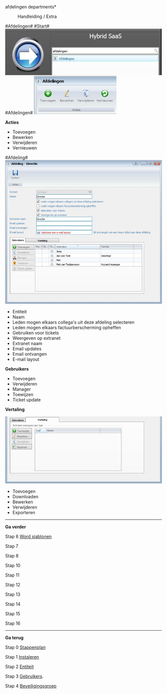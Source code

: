 <properties>
	<page>
		<title>afdelingen</title>
		<description>afdelingen</description>
		<context>departments*</context>
	</page>
	<menu>
		<position>Handleiding / Extra</position>
		<title>Afdelingen</title>
		<sort></sort>
	</menu>
</properties>

#Afdelingen#
#Start#
![](images/afdelingen-start.JPg)
#Afdelingen#
![](images/afdelingen-buttonbalk.jpG)

**Acties**

- Toevoegen
- Bewerken 
- Verwijderen
- Vernieuwen

#Afdeling#
![](images/afdelingen-gebruikers.jpg)

- Entiteit
- Naam
- Leden mogen elkaars collega's uit deze afdeling selecteren
- Leden mogen elkaars factuurberscherming opheffen
- Gebruiken voor tickets
- Weergeven op extranet
- Extranet naam
- Email updates
- Email ontvangen
- E-mail layout

**Gebruikers**

- Toevoegen
- Verwijderen
- Manager
- Toewijzen
- Ticket update

**Vertaling**

![](images/afdelingen-vertaling.jpG)

- Toevoegen
- Downloaden
- Bewerken
- Verwijderen
- Exporteren

---------
**Ga verder**

Stap 6 [Word sjablonen](http://hybridsaas.support/pages/handleiding/extra/wordsjabloon)

Stap 7

Stap 8

Stap 10

Stap 11

Stap 12

Stap 13

Stap 14

Stap 15

Stap 16

----------
**Ga terug**

Stap 0 [Stappenplan](http://hybridsaas.support/pages/handleiding/extra/omgeving)

Stap 1 [Instaleren](http://hybridsaas.support/pages/handleiding/extra/installeren-hybrid%20SaaS-browser)

Stap 2 [Entiteit](http://hybridsaas.support/pages/handleiding/extra/entiteit)

Stap 3 [Gebruikers](http://hybridsaas.support/pages/handleiding/extra/gebruikers).

Stap 4 [Beveiligingsgroep](http://hybridsaas.support/pages/handleiding/extra/beveiligingsgroepen)